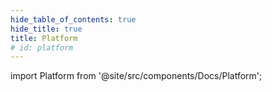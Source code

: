 ```yaml
---
hide_table_of_contents: true
hide_title: true
title: Platform
# id: platform
---
```


<!-- # Platform -->

<!-- Custom component -->

import Platform from '@site/src/components/Docs/Platform';

<Platform />
